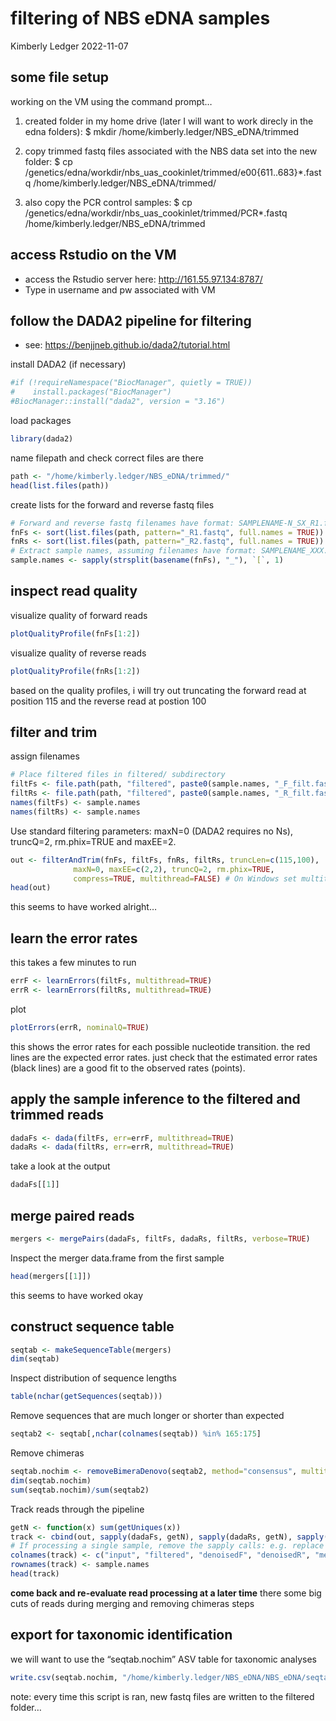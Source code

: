 filtering of NBS eDNA samples
================
Kimberly Ledger
2022-11-07

## some file setup

working on the VM using the command prompt…

1.  created folder in my home drive (later I will want to work direcly
    in the edna folders): \$ mkdir
    /home/kimberly.ledger/NBS_eDNA/trimmed

2.  copy trimmed fastq files associated with the NBS data set into the
    new folder: \$ cp
    /genetics/edna/workdir/nbs_uas_cookinlet/trimmed/e00{611..683}\*.fastq
    /home/kimberly.ledger/NBS_eDNA/trimmed/

3.  also copy the PCR control samples: \$ cp
    /genetics/edna/workdir/nbs_uas_cookinlet/trimmed/PCR\*.fastq
    /home/kimberly.ledger/NBS_eDNA/trimmed

## access Rstudio on the VM

- access the Rstudio server here: <http://161.55.97.134:8787/>
- Type in username and pw associated with VM

## follow the DADA2 pipeline for filtering

- see: <https://benjjneb.github.io/dada2/tutorial.html>

install DADA2 (if necessary)

``` r
#if (!requireNamespace("BiocManager", quietly = TRUE))
#    install.packages("BiocManager")
#BiocManager::install("dada2", version = "3.16")
```

load packages

``` r
library(dada2)
```

name filepath and check correct files are there

``` r
path <- "/home/kimberly.ledger/NBS_eDNA/trimmed/"
head(list.files(path))
```

create lists for the forward and reverse fastq files

``` r
# Forward and reverse fastq filenames have format: SAMPLENAME-N_SX_R1.fastq and SAMPLENAME-N_SX_R2.fastq
fnFs <- sort(list.files(path, pattern="_R1.fastq", full.names = TRUE))
fnRs <- sort(list.files(path, pattern="_R2.fastq", full.names = TRUE))
# Extract sample names, assuming filenames have format: SAMPLENAME_XXX.fastq
sample.names <- sapply(strsplit(basename(fnFs), "_"), `[`, 1)
```

## inspect read quality

visualize quality of forward reads

``` r
plotQualityProfile(fnFs[1:2])
```

visualize quality of reverse reads

``` r
plotQualityProfile(fnRs[1:2])
```

based on the quality profiles, i will try out truncating the forward
read at position 115 and the reverse read at postion 100

## filter and trim

assign filenames

``` r
# Place filtered files in filtered/ subdirectory
filtFs <- file.path(path, "filtered", paste0(sample.names, "_F_filt.fastq.gz"))
filtRs <- file.path(path, "filtered", paste0(sample.names, "_R_filt.fastq.gz"))
names(filtFs) <- sample.names
names(filtRs) <- sample.names
```

Use standard filtering parameters: maxN=0 (DADA2 requires no Ns),
truncQ=2, rm.phix=TRUE and maxEE=2.

``` r
out <- filterAndTrim(fnFs, filtFs, fnRs, filtRs, truncLen=c(115,100),
              maxN=0, maxEE=c(2,2), truncQ=2, rm.phix=TRUE,
              compress=TRUE, multithread=FALSE) # On Windows set multithread=FALSE
head(out)
```

this seems to have worked alright…

## learn the error rates

this takes a few minutes to run

``` r
errF <- learnErrors(filtFs, multithread=TRUE)
errR <- learnErrors(filtRs, multithread=TRUE)
```

plot

``` r
plotErrors(errR, nominalQ=TRUE)
```

this shows the error rates for each possible nucleotide transition. the
red lines are the expected error rates. just check that the estimated
error rates (black lines) are a good fit to the observed rates (points).

## apply the sample inference to the filtered and trimmed reads

``` r
dadaFs <- dada(filtFs, err=errF, multithread=TRUE)
dadaRs <- dada(filtRs, err=errR, multithread=TRUE)
```

take a look at the output

``` r
dadaFs[[1]]
```

## merge paired reads

``` r
mergers <- mergePairs(dadaFs, filtFs, dadaRs, filtRs, verbose=TRUE)
```

Inspect the merger data.frame from the first sample

``` r
head(mergers[[1]])
```

this seems to have worked okay

## construct sequence table

``` r
seqtab <- makeSequenceTable(mergers)
dim(seqtab)
```

Inspect distribution of sequence lengths

``` r
table(nchar(getSequences(seqtab)))
```

Remove sequences that are much longer or shorter than expected

``` r
seqtab2 <- seqtab[,nchar(colnames(seqtab)) %in% 165:175]
```

Remove chimeras

``` r
seqtab.nochim <- removeBimeraDenovo(seqtab2, method="consensus", multithread=TRUE, verbose=TRUE)
dim(seqtab.nochim)
sum(seqtab.nochim)/sum(seqtab2)
```

Track reads through the pipeline

``` r
getN <- function(x) sum(getUniques(x))
track <- cbind(out, sapply(dadaFs, getN), sapply(dadaRs, getN), sapply(mergers, getN), rowSums(seqtab.nochim))
# If processing a single sample, remove the sapply calls: e.g. replace sapply(dadaFs, getN) with getN(dadaFs)
colnames(track) <- c("input", "filtered", "denoisedF", "denoisedR", "merged", "nonchim")
rownames(track) <- sample.names
head(track)
```

**come back and re-evaluate read processing at a later time** there some
big cuts of reads during merging and removing chimeras steps

## export for taxonomic identification

we will want to use the “seqtab.nochim” ASV table for taxonomic analyses

``` r
write.csv(seqtab.nochim, "/home/kimberly.ledger/NBS_eDNA/NBS_eDNA/seqtab.csv")
```

note: every time this script is ran, new fastq files are written to the
filtered folder…
